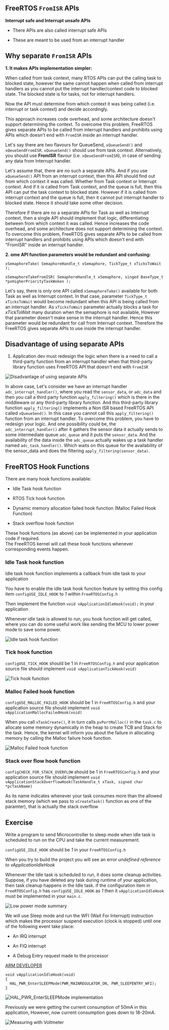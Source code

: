 			
## FreeRTOS `FromISR` APIs     
     
**Interrupt safe and Interrupt unsafe APIs**   
    
* There APIs are also called interrupt safe APIs    
    
* These are meant to be used from an interrupt handler			
     
		 
## Why separate `FromISR` APIs  
    		 	 
**1. It makes APIs implementation simpler:**    
    
When called from task context, many RTOS APIs can put the calling task to blocked state, however the same cannot happen when called from interrupt handlers as you cannot put the interrupt handler/context code to blocked state. The blocked state is for tasks, not for interrupt handlers.    
     
Now the API must determine from which context it was being called (i.e. interrupt or task context) and decide accordingly.    
    
This approach increases code overhead, and some architecture doesn't support determining the context. To overcome this problem, FreeRTOS gives separate APIs to be called from interrupt handlers and prohibits using APIs which doesn't end with `FromISR` inside an interrupt handler.    
    
Let's say there are two flavours for QueueSend, `xQueueSend()` and `xQeueSendFromISR`. `xQueueSend()` should use from task context. Alternatively, you should use **FromISR** flavour (i.e. `xQeueSendFromISR`), in case of sending any data from Interrupt handler.     
     
Let's assume that, there are no such a separate APIs. And if you use `xQueueSend()` API from an interrupt context, then this API should find out from which context it was called. Whether from Task context or Interrupt context. And if it is called from Task context, and the queue is full, then this API can put the task context to blocked state. However if it is called from interrupt context and the queue is full, then it cannot put interrupt handler to blocked state. Hence it should take some other decision.    
    
Therefore if there are no a separate APIs for Task as well as Interrupt context, then a single API should implement that logic, differentiating between from which context it was called. Hence increases the code overhead, and some architecture does not support determining the context. To overcome this problem, FreeRTOS gives separate APIs to be called from interrupt handlers and prohibits using APIs which doesn't end with "FromISR" inside an interrupt handler.    
    		 	 
**2. ome API function parameters would be redundant and confusing:**    
    
```
xSemaphoreTake( SemaphoreHandle_t xSemaphore, TickType_t xTicksToWait );   
   
xSemaphoreTakeFromISR( SemaphoreHandle_t xSemaphore, singed BaseType_t *pxHigherPriorityTaskWoken );	 
```							 		
    
Let's say, there is only one API called `xSemaphoreTake()` available for both Task as well as Interrupt context. In that case, parameter `TickType_t xTicksToWait` would become redundant when this API is being called from an interrupt handler. As `xTicksToWait` parameter actually blocks a task for _xTickToWait_ many duration when the semaphore is not available, However that parameter doesn't make sense in the interrupt handler. Hence this parameter would be redundant for call from Interrupt context. Therefore the FreeRTOS gives separate APIs to use inside the interrupt handler.     
     
		 
## Disadvantage of using separate APIs  
    		 	 
1. Application dev must redesign the logic when there is a need to call a third-party function from an interrupt handler when that third-party library function uses FreeRTOS API that doesn't end with `FromISR`   
     
		 
<img src="images/disadv_separate_apis.png" alt="Disadvantage of using separate APIs" title="Disadvantage of using separate APIs">  		 
     
In above case, Let's consider we have an interrupt handler `adc_interrupt_handler()`, where you read the `sensor_data`, or `adc_data` and then you call a third party function `apply_filtering()` which is there in the middleware or any third-party library function. And this third-party library function `apply_filtering()` implements a Non ISR based FreeRTOS API called `xQueueSend()`. In this case you cannot call this `apply_filtering()` function from an interrupt handler. To overcome this problem, you have to redesign your logic. And one possibility could be, the `adc_interrupt_handler()` after it gathers the sensor data it actually sends to some intermediate queue `adc_queue` and it puts the `sensor_data`. And the availability of the data inside the `adc_queue` actually wakes up a task handler named `adc_task_handler()`. Which waits on this queue for the availability of the sensor_data and does the filtering `apply_filtering(sensor_data)`.     
      
			
			
## FreeRTOS Hook Functions			
    
There are many hook functions available:   
   
* Idle Task hook function   
   
* RTOS Tick hook function	   
   
* Dynamic memory allocation failed hook function (Malloc Failed Hook Function)    
    
* Stack overflow hook function    
    
These hook functions (as above) can be implemented in your application code if required.   
The FreeRTOS kernel will call these hook functions whenever corresponding events happen.   
	 					  	 			 	 				  
    		 	 			
		 
### Idle Task hook function    
    
Idle task hook function implements a callback from idle task to your application    
    
You have to enable the idle task hook function feature by setting this config item `configUSE_IDLE_HOOK` to _1_ within `FreeRTOSConfig.h`   
   
Then implement the function `void vApplicationIdleHook(void);` in your application  
   
Whenever idle task is allowed to run, you hook function will get called, where you can do some useful work like sending the MCU to lower power mode to save some power.   
    

<img src="images/idle_task_hook_function.png" alt="Idle task hook function" title="Idle task hook function"> 	 					  	 		
    		 	 			
		 
		 
### Tick hook function    
    
`configUSE_TICK_HOOK` should be 1 in `FreeRTOSConfig.h` and your application source file should implement `void vApplicationTickHook(void)`   

<img src="images/tick_hook_function.png" alt="Tick hook function" title="Tick hook function"> 	
    		 	 			
		 
		 
### Malloc Failed hook function    
    
`configUSE_MALLOC_FAILED_HOOK` should be 1 in `FreeRTOSConfig.h` and your application source file should implement `void vApplicationMallocFailedHook(void)`   
    
When you call `xTaskCreate()`, it in turn calls `pvPortMalloc()` in the `task.c` to allocate some memory dynamically in the heap to create TCB and Stack for the task. Hence, the kernel will inform you about the failure in allocating memory by calling the Malloc failure hook function.   
    
		
<img src="images/malloc_failed_hook_function.png" alt="Malloc Failed hook function" title="Malloc Failed hook function"> 	 				
    		 	 			
		 
		 
### Stack over flow hook function    
    
`configCHECK_FOR_STACK_OVERFLOW` should be 1 in `FreeRTOSConfig.h` and your application source file should implement `void vApplicationStackOverflowHook(TaskHandle_t xTask, signed char *pcTaskName)`   
    
As its name indicates whenever your task consumes more than the allowed stack memory (which we pass to `xCreateTask()` function as one of the paramter), that is actually the stack overflow
    
		
## Exercise    
    
Write a program to send Microcontroller to sleep mode when idle task is scheduled to run on the CPU and take the current measurement.   
    
`configUSE_IDLE_HOOK` should be _1_ in your `FreeRTOSConfig.h`					
    
When you try to build the project you will see an error _undefined reference to vApplicationIdleHook_			 
    
Whenever the Idle task is scheduled to run, it does some cleanup activities. Suppose, if you have deleted any task during runtime of your application, then task cleanup happens in the Idle task. if the configuration item in `FreeRTOSConfig.h` has `configUSE_IDLE_HOOK` as _1_ then it `vApplicationIdleHook` must be implemented in your `main.c`.		  
		
<img src="images/low_mode_summary.png" alt="Low power mode summary" title="Low power mode summary"> 	
    
We will use Sleep mode and run the WFI (Wait For Interrupt) instruction which makes the processor suspend execution (clock is stopped) until one of the following event take place:
   
* An IRQ interrupt   

* An FIQ interrupt   
   
* A Debug Entry request made to the processor	 	 		 				
     
[ARM DEVELOPER](https://developer.arm.com/documentation/ddi0360/e/programmer-s-model/additional-instructions/wait-for-interrupt-wfi)	  
    
```
void vApplicationIdleHook(void)
{
  HAL_PWR_EnterSLEEPMode(PWR_MAINREGULATOR_ON, PWR_SLEEPENTRY_WFI);
}
```			 
    
<img src="images/hal_wfi.png" alt="HAL_PWR_EnterSLEEPMode implementation" title="HAL_PWR_EnterSLEEPMode implementation">		 
    
		
Previously we were getting the current consumption of 50mA in this application, However, now current consumption goes down to 18-20mA.		
   
	 
<img src="images/measure_current.png" alt="Measuring with Voltmeter" title="Measuring with Voltmeter">		 
    
		
		 
    
		
     
		  	 			  	 		
    		 	 			 					  	 		
    		 	 			
    	 	 				  
    		 	 			
    
		
		
    



			
	 		 

         
		 
           
		 
     
		  	 						 		 
		     
		 
	
    
    
    
    
    
    
    
    
    
  
    
    
    
    
    
    
    
    

     
     

     
     

     
    
    